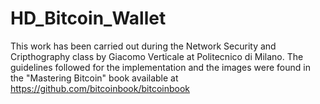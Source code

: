 # HD_Bitcoin_Wallet

This work has been carried out during the Network Security and Cripthography class by Giacomo Verticale at Politecnico di Milano. The guidelines followed for the implementation and the images were found in the "Mastering Bitcoin" book available at https://github.com/bitcoinbook/bitcoinbook
